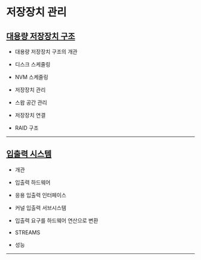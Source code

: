 # 저장장치 관리

## [대용량 저장장치 구조](./11_massStorageStructure/READMD.md)

- 대용량 저장장치 구조의 개관

- 디스크 스케줄링

- NVM 스케줄링

- 저장장치 관리

- 스왑 공간 관리

- 저장장치 연결

- RAID 구조

---

## [입출력 시스템](./12_IOSystem/README.md)

- 개관

- 입출력 하드웨어

- 응용 입출력 인터페이스

- 커널 입출력 서브시스템

- 입출력 요구를 하드웨어 연산으로 변환

- STREAMS

- 성능

----

